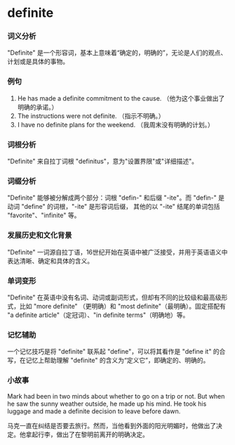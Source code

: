 # definite

### 词义分析

  

"Definite" 是一个形容词，基本上意味着“确定的，明确的”，无论是人们的观点、计划或是具体的事物。

  

### 例句

  

1.  He has made a definite commitment to the cause. （他为这个事业做出了明确的承诺。）
2.  The instructions were not definite. （指示不明确。）
3.  I have no definite plans for the weekend. （我周末没有明确的计划。）

  

### 词根分析

  

"Definite" 来自拉丁词根 "definitus"，意为"设置界限"或"详细描述"。

  

### 词缀分析

  

"Definite" 能够被分解成两个部分：词根 "defin-" 和后缀 "-ite"。而 "defin-" 是动词 "define" 的词根，"-ite" 是形容词后缀， 其他的以 "-ite" 结尾的单词包括 "favorite"、"infinite" 等。

  

### 发展历史和文化背景

  

"Definite" 一词源自拉丁语，16世纪开始在英语中被广泛接受，并用于英语语义中表达清晰、确定和具体的含义。

  

### 单词变形

  

"Definite" 在英语中没有名词、动词或副词形式，但却有不同的比较级和最高级形式，比如 "more definite" （更明确）和 "most definite"（最明确）。固定搭配有 "a definite article"（定冠词）、"in definite terms"（明确地）等。

  

### 记忆辅助

  

一个记忆技巧是将 "definite" 联系起 "define"，可以将其看作是 "define it" 的合写，在记忆上帮助理解 "definite" 的含义为“定义它”，即确定的、明确的。

  

### 小故事

  

Mark had been in two minds about whether to go on a trip or not. But when he saw the sunny weather outside, he made up his mind. He took his luggage and made a definite decision to leave before dawn.

  

马克一直在纠结是否要去旅行。然而，当他看到外面的阳光明媚时，他做出了决定。他拿起行李，做出了在黎明前离开的明确决定。
